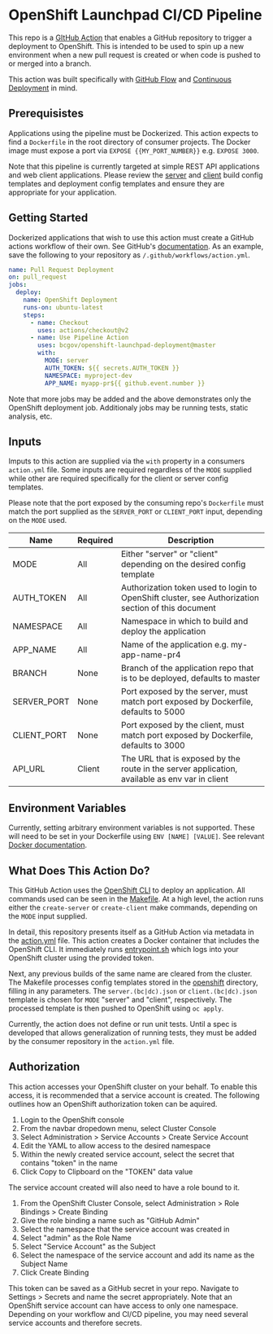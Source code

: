 # OpenShift Launchpad CI/CD Pipeline

This repo is a [GItHub Action](https://help.github.com/en/actions) that enables a GitHub repository to trigger a deployment to OpenShift. This is intended to be used to spin up a new environment when a new pull request is created or when code is pushed to or merged into a branch.

This action was built specifically with [GitHub Flow](https://guides.github.com/introduction/flow/) and [Continuous Deployment](https://www.atlassian.com/continuous-delivery/continuous-deployment) in mind.

## Prerequisistes

Applications using the pipeline must be Dockerized. This action expects to find a `Dockerfile` in the root directory of consumer projects. The Docker image must expose a port via `EXPOSE {{MY_PORT_NUMBER}}` e.g. `EXPOSE 3000`.

Note that this pipeline is currently targeted at simple REST API applications and web client applications. Please review the [server](openshift/server.bc.json) and [client](openshift/client.bc.json) build config templates and deployment config templates and ensure they are appropriate for your application.

## Getting Started

Dockerized applications that wish to use this action must create a GitHub actions workflow of their own. See GitHub's [documentation](https://help.github.com/en/actions/configuring-and-managing-workflows/configuring-a-workflow). As an example, save the following to your repository as `/.github/workflows/action.yml`.

```yaml
name: Pull Request Deployment
on: pull_request
jobs:
  deploy:
    name: OpenShift Deployment
    runs-on: ubuntu-latest
    steps:
      - name: Checkout
        uses: actions/checkout@v2
      - name: Use Pipeline Action
        uses: bcgov/openshift-launchpad-deployment@master
        with:
          MODE: server
          AUTH_TOKEN: ${{ secrets.AUTH_TOKEN }}
          NAMESPACE: myproject-dev
          APP_NAME: myapp-pr${{ github.event.number }}
```

Note that more jobs may be added and the above demonstrates only the OpenShift deployment job. Additionaly jobs may be running tests, static analysis, etc.

## Inputs

Imputs to this action are supplied via the `with` property in a consumers `action.yml` file. Some inputs are required regardless of the `MODE` supplied while other are required specifically for the client or server config templates.

Please note that the port exposed by the consuming repo's `Dockerfile` must match the port supplied as the `SERVER_PORT` or `CLIENT_PORT` input, depending on the `MODE` used.

Name        | Required | Description
------------|----------|---------------
MODE        | All      | Either "server" or "client" depending on the desired config template
AUTH_TOKEN  | All      | Authorization token used to login to OpenShift cluster, see Authorization section of this document
NAMESPACE   | All      | Namespace in which to build and deploy the application
APP_NAME    | All      | Name of the application e.g. my-app-name-pr4
BRANCH      | None     | Branch of the application repo that is to be deployed, defaults to master
SERVER_PORT | None     | Port exposed by the server, must match port exposed by Dockerfile, defaults to 5000
CLIENT_PORT | None     | Port exposed by the client, must match port exposed by Dockerfile, defaults to 3000
API_URL     | Client   | The URL that is exposed by the route in the server application, available as env var in client

## Environment Variables

Currently, setting arbitrary environment variables is not supported. These will need to be set in your Dockerfile using `ENV [NAME] [VALUE]`. See relevant [Docker documentation](https://docs.docker.com/engine/reference/builder/#env).

## What Does This Action Do?

This GitHub Action uses the [OpenShift CLI](https://docs.openshift.com/container-platform/3.11/cli_reference/index.html) to deploy an application. All commands used can be seen in the [Makefile](Makefile). At a high level, the action runs either the `create-server` or `create-client` make commands, depending on the `MODE` input supplied.

In detail, this repository presents itself as a GitHub Action via metadata in the [action.yml](action.yml) file. This action creates a Docker container that includes the OpenShift CLI. It immediately runs [entrypoint.sh](entrypoint.sh) which logs into your OpenShift cluster using the provided token. 

Next, any previous builds of the same name are cleared from the cluster. The Makefile processes config templates stored in the [openshift](openshift) directory, filling in any parameters. The `server.(bc|dc).json` or `client.(bc|dc).json` template is chosen for `MODE` "server" and "client", respectively. The processed template is then pushed to OpenShift using `oc apply`.

Currently, the action does not define or run unit tests. Until a spec is developed that allows generalization of running tests, they must be added by the consumer repository in the `action.yml` file.

## Authorization

This action accesses your OpenShift cluster on your behalf. To enable this access, it is recommended that a service account is created. The following outlines how an OpenShift authorization token can be aquired.

1. Login to the OpenShift console
2. From the navbar dropedown menu, select Cluster Console
3. Select Administration > Service Accounts > Create Service Account
4. Edit the YAML to allow access to the desired namespace
5. Within the newly created service account, select the secret that contains "token" in the name
6. Click Copy to Clipboard on the "TOKEN" data value

The service account created will also need to have a role bound to it.
1. From the OpenShift Cluster Console, select Administration > Role Bindings > Create Binding
2. Give the role binding a name such as "GitHub Admin"
3. Select the namespace that the service account was created in
4. Select "admin" as the Role Name
5. Select "Service Account" as the Subject
6. Select the namespace of the service account and add its name as the Subject Name
7. Click Create Binding

This token can be saved as a GitHub secret in your repo. Navigate to Settings > Secrets and name the secret appropriately. Note that an OpenShift service account can have access to only one namespace. Depending on your workflow and CI/CD pipeline, you may need several service accounts and therefore secrets.
